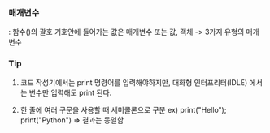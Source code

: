 ### 매개변수
: 함수()의 괄호 기호안에 들어가는 값은 매개변수 또는 값, 객체 -> 3가지 유형의 매개변수

### Tip
1. 코드 작성기에서는 print 명령어를 입력해야하지만, 
 대화형 인터프리터(IDLE) 에서는 변수만 입력해도 print 된다.

2. 한 줄에 여러 구문을 사용할 때 세미콜론으로 구분
 ex) print("Hello"); print("Python")
 => 결과는 동일함